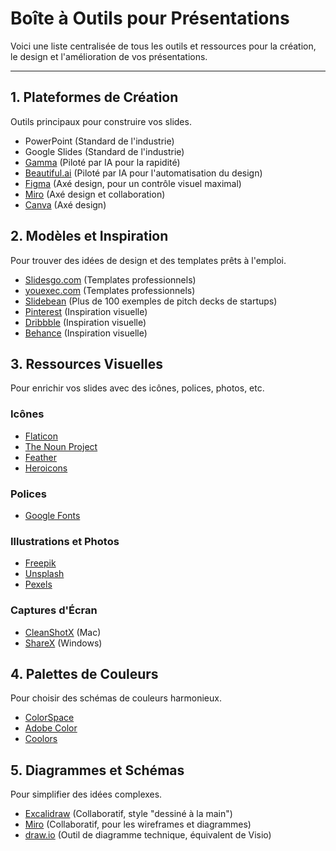 # Boîte à Outils pour Présentations

Voici une liste centralisée de tous les outils et ressources pour la création, le design et l'amélioration de vos présentations.

---

## 1. Plateformes de Création

Outils principaux pour construire vos slides.

* PowerPoint (Standard de l'industrie)
* Google Slides (Standard de l'industrie)
* [Gamma](https://gamma.app/) (Piloté par IA pour la rapidité)
* [Beautiful.ai](https://www.beautiful.ai/) (Piloté par IA pour l'automatisation du design)
* [Figma](https://www.figma.com/slides/) (Axé design, pour un contrôle visuel maximal)
* [Miro](https://miro.com/capabilities/slides/) (Axé design et collaboration)
* [Canva](https://www.canva.com/) (Axé design)

## 2. Modèles et Inspiration

Pour trouver des idées de design et des templates prêts à l'emploi.

* [Slidesgo.com](https://slidesgo.com/) (Templates professionnels)
* [youexec.com](https://youexec.com/) (Templates professionnels)
* [Slidebean](https://slidebean.com/pitch-deck-template) (Plus de 100 exemples de pitch decks de startups)
* [Pinterest](https://pinterest.com) (Inspiration visuelle)
* [Dribbble](https://dribbble.com) (Inspiration visuelle)
* [Behance](https://www.behance.net) (Inspiration visuelle)

## 3. Ressources Visuelles

Pour enrichir vos slides avec des icônes, polices, photos, etc.

### Icônes
* [Flaticon](https://www.flaticon.com/)
* [The Noun Project](https://thenounproject.com/)
* [Feather](https://feathericons.com/)
* [Heroicons](https://heroicons.com/)

### Polices
* [Google Fonts](https://fonts.google.com/)

### Illustrations et Photos
* [Freepik](https://www.freepik.com/)
* [Unsplash](https://unsplash.com/)
* [Pexels](https://www.pexels.com/)

### Captures d'Écran
* [CleanShotX](https://cleanshot.com/) (Mac)
* [ShareX](https://getsharex.com/) (Windows)

## 4. Palettes de Couleurs

Pour choisir des schémas de couleurs harmonieux.

* [ColorSpace](https://mycolor.space/)
* [Adobe Color](https://color.adobe.com/create/color-wheel)
* [Coolors](https://coolors.co/)

## 5. Diagrammes et Schémas

Pour simplifier des idées complexes.

* [Excalidraw](https://excalidraw.com/) (Collaboratif, style "dessiné à la main")
* [Miro](https://miro.com/) (Collaboratif, pour les wireframes et diagrammes)
* [draw.io](https://app.diagrams.net/) (Outil de diagramme technique, équivalent de Visio)